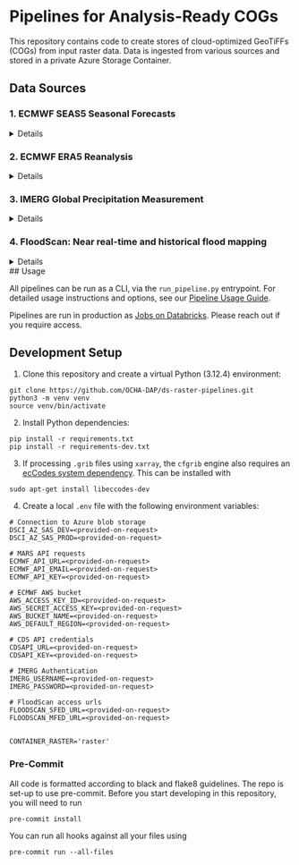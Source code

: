 # Pipelines for Analysis-Ready COGs

This repository contains code to create stores of cloud-optimized GeoTiFFs (COGs) from input raster data. Data is ingested from various sources and stored in a private Azure Storage Container.

## Data Sources

### 1. ECMWF SEAS5 Seasonal Forecasts

<details>

These forecasts contain 0.4 degree resolution global data on precipitation rates across 0-6 month lead-times. Historical data from as early as 1981 has been accessed via ECMWF's [Meteorological Archival and Retrieval System](https://www.ecmwf.int/en/forecasts/access-forecasts/access-archive-datasets) (MARS). See this [User Manual](https://www.ecmwf.int/sites/default/files/medialibrary/2017-10/System5_guide.pdf) for more details. Note: For more timely access than is provided by MARS, recent forecast data is populated from a private data order from ECMWF.

</details>

### 2. ECMWF ERA5 Reanalysis

<details>

The ERA5 reanalysis provides averaged monthly and hourly estimates of total precipitation across a 0.25 degree global grid. See [these docs](https://confluence.ecmwf.int/display/CKB/The+family+of+ERA5+datasets) for more information on the full family of ERA5 datasets.

</details>

### 3. IMERG Global Precipitation Measurement

<details>

NASA's [Integrated Multi-satellitE Retrievals for GPM](https://gpm.nasa.gov/data/imerg) (IMERG) generates estimated precipitation over the majority of Earth's surface based on  information from the GPM satellite constellation. See this [Technical Spec ](https://gpm.nasa.gov/resources/documents/imerg-v07-technical-documentation) for more details.

</details>

### 4. FloodScan: Near real-time and historical flood mapping

<details>

Atmospheric and Environmental Research (AER) [FloodScan's](https://www.aer.com/weather-risk-management/floodscan-near-real-time-and-historical-flood-mapping/) flood extent depiction products provide daily algorithmic delineation of
temporarily flooded and unflooded areas from satellite remote sensing observations. See this [Technical Spec ](https://www.aer.com/siteassets/files/floodscan_data_users_guide_v05r01_r03.pdf) for more details.

</details>
## Usage

All pipelines can be run as a CLI, via the `run_pipeline.py` entrypoint. For detailed usage instructions and options, see our [Pipeline Usage Guide](docs/USAGE.md).

Pipelines are run in production as [Jobs on Databricks](https://docs.databricks.com/en/jobs/create-run-jobs.html). Please reach out if you require access.


## Development Setup

1. Clone this repository and create a virtual Python (3.12.4) environment:

```
git clone https://github.com/OCHA-DAP/ds-raster-pipelines.git
python3 -m venv venv
source venv/bin/activate
```

2. Install Python dependencies:

```
pip install -r requirements.txt
pip install -r requirements-dev.txt
```

3. If processing `.grib` files using `xarray`, the `cfgrib` engine also requires an [ecCodes system dependency](https://confluence.ecmwf.int/display/ECC/ecCodes+installation). This can be installed with

```
sudo apt-get install libeccodes-dev
```

4. Create a local `.env` file with the following environment variables:

```
# Connection to Azure blob storage
DSCI_AZ_SAS_DEV=<provided-on-request>
DSCI_AZ_SAS_PROD=<provided-on-request>

# MARS API requests
ECMWF_API_URL=<provided-on-request>
ECMWF_API_EMAIL=<provided-on-request>
ECMWF_API_KEY=<provided-on-request>

# ECMWF AWS bucket
AWS_ACCESS_KEY_ID=<provided-on-request>
AWS_SECRET_ACCESS_KEY=<provided-on-request>
AWS_BUCKET_NAME=<provided-on-request>
AWS_DEFAULT_REGION=<provided-on-request>

# CDS API credentials
CDSAPI_URL=<provided-on-request>
CDSAPI_KEY=<provided-on-request>

# IMERG Authentication
IMERG_USERNAME=<provided-on-request>
IMERG_PASSWORD=<provided-on-request>

# FloodScan access urls
FLOODSCAN_SFED_URL=<provided-on-request>
FLOODSCAN_MFED_URL=<provided-on-request>


CONTAINER_RASTER='raster'
```

### Pre-Commit

All code is formatted according to black and flake8 guidelines. The repo is set-up to use pre-commit. Before you start developing in this repository, you will need to run

```
pre-commit install
```

You can run all hooks against all your files using

```
pre-commit run --all-files
```
